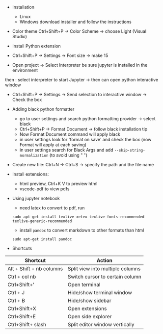 * Installation
  * Linux
  * Windows
  download installer and follow the instructions
  
  
* Color theme
 Ctrl+Shift+P -> Color Scheme -> choose Light (Visual Studio)
 
* Install Python extension
 
* Ctrl+Shift+P -> Settings -> Font size -> make 15
 
* Open project -> Select Interpreter
 be sure jupyter is installed in the environment
 
then : select interpreter to start Jupyter -> then can open python interactive window

* Ctrl+Shift+P -> Settings -> Send selection to interactive window -> Check the box
 
 
* Adding black python formatter
    - go to user settings and search python formatting provider -> select black
    - Ctrl+Shift+P -> Format Document -> follow black installation tip
    - Now Format Document command will apply black
    - in user settings look for 'format on save' and check the box (now Format will apply at each saving)
    - in user settings search for Black Args and add ```--skip-string-normalization``` (to avoid using " ")
    
* Create new file: Ctrl+N -> Ctrl+S -> specify the path and the file name

* Install extensions:
  - html preview, Ctrl+K V to preview html
  - vscode-pdf to view pdfs
 
 
* Using jupyter notebook
  - need latex to convert to pdf, run 
  
  ```
  sudo apt-get install texlive-xetex texlive-fonts-recommended texlive-generic-recommended
  ```
  
  - install ```pandoc``` to convert markdown to other formats than html
  
  ```
  sudo apt-get install pandoc
  ```
  
  
 
 
 
 
 * Shortcuts
 
| Shortcut | Action |
| ------------ | ------------- |
| Alt + Shift + nb columns| Split view into multiple columns |
| Ctrl + col nb| Switch cursor to certain column |
| Ctrl+Shift+'| Open terminal|
| Ctrl + J| Hide/show terminal window|
| Ctrl + B| Hide/show sidebar|
|Ctrl+Shift+X| Open extensions|
|Ctrl+Shift+E| Open side explorer|
|Ctrl+Shift+ slash| Split editor window vertically|








